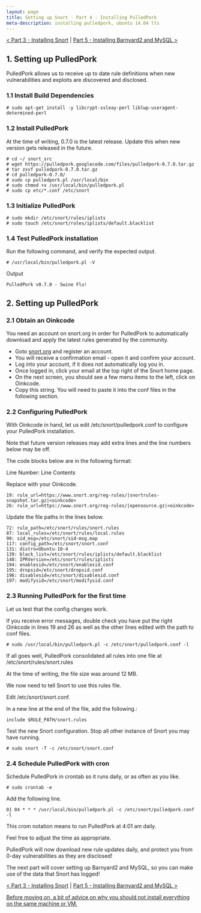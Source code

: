 ```yaml
---
layout: page
title: Setting up Snort - Part 4 - Installing PulledPork
meta-description: installing pulledpork, ubuntu 14.04 lts
---
```


[< Part 3 - Installing Snort](/pages/snort/setup/3-installing-snort) | [Part 5 - Installing Barnyard2 and MySQL >](/pages/snort/setup/5-installing-barnyard2-mysql)

## 1. Setting up PulledPork

PulledPork allows us to receive up to date rule definitions when new vulnerabilities and exploits are discovered and disclosed.

### 1.1 Install Build Dependencies

```
# sudo apt-get install -y libcrypt-ssleay-perl liblwp-useragent-determined-perl
```

### 1.2 Install PulledPork

At the time of writing, 0.7.0 is the latest release. Update this when new version gets released in the future.

```
# cd ~/ snort_src
# wget https://pulledpork.googlecode.com/files/pulledpork-0.7.0.tar.gz
# tar zxvf pulledpork-0.7.0.tar.gz
# cd pulledpork-0.7.0/
# sudo cp pulledpork.pl /usr/local/bin
# sudo chmod +x /usr/local/bin/pulledpork.pl
# sudo cp etc/*.conf /etc/snort
```

### 1.3 Initialize PulledPork

```
# sudo mkdir /etc/snort/rules/iplists
# sudo touch /etc/snort/rules/iplists/default.blacklist
```

### 1.4 Test PulledPork installation

Run the following command, and verify the expected output.

```
# /usr/local/bin/pulledpork.pl -V
```

Output

```
PulledPork v0.7.0 - Swine Flu!
```

## 2. Setting up PulledPork

### 2.1 Obtain an Oinkcode

You need an account on snort.org in order for PulledPork to automatically download and apply the latest rules generated by the community.

- Goto [snort.org](https://www.snort.org) and register an account.
- You will receive a confirmation email - open it and confirm your account.
- Log into your account, if it does not automatically log you in.
- Once logged in, click your email at the top right of the Snort home page.
- On the next screen, you should see a few menu items to the left, click on Oinkcode.
- Copy this string. You will need to paste it into the conf files in the following section. 

### 2.2 Configuring PulledPork

With Oinkcode in hand, let us edit /etc/snort/pulledpork.conf to configure your PulledPork installation.

Note that future version releases may add extra lines and the line numbers below may be off.

The code blocks below are in the following format:

Line Number: Line Contents

Replace <oinkcode> with your Oinkcode.

```
19: rule_url=https://www.snort.org/reg-rules/|snortrules-snapshot.tar.gz|<oinkcode>
26: rule_url=https://www.snort.org/reg-rules/|opensource.gz|<oinkcode>
```

Update the file paths in the lines below.


```
72: rule_path=/etc/snort/rules/snort.rules
87: local_rules=/etc/snort/rules/local.rules
90: sid_msg=/etc/snort/sid-msg.map
117: config_path=/etc/snort/snort.conf
131: distro=Ubuntu-10-4
139: black_list=/etc/snort/rules/iplists/default.blacklist
148: IPRVersion=/etc/snort/rules/iplists
194: enablesid=/etc/snort/enablesid.conf
195: dropsid=/etc/snort/dropsid.conf
196: disablesid=/etc/snort/disablesid.conf
197: modifysid=/etc/snort/modifysid.conf
```

### 2.3 Running PulledPork for the first time

Let us test that the config changes work.

If you receive error messages, double check you have put the right Oinkcode in lines 19 and 26 as well as the other lines edited with the path to conf files.

```
# sudo /usr/local/bin/pulledpork.pl -c /etc/snort/pulledpork.conf -l
```

If all goes well, PulledPork consolidated all rules into one file at /etc/snort/rules/snort.rules

At the time of writing, the file size was around 12 MB.

We now need to tell Snort to use this rules file.

Edit /etc/snort/snort.conf.

In a new line at the end of the file, add the following.:

```
include $RULE_PATH/snort.rules
```

Test the new Snort configuration. Stop all other instance of Snort you may have running.

```
# sudo snort -T -c /etc/snort/snort.conf
```

### 2.4 Schedule PulledPork with cron

Schedule PulledPork in crontab so it runs daily, or as often as you like.

```
# sudo crontab -e
```

Add the following line.

```
01 04 * * * /usr/local/bin/pulledpork.pl -c /etc/snort/pulledpork.conf -l
```

This crom notation means to run PulledPork at 4:01 am daily.

Feel free to adjust the time as appropriate.

PulledPork will now download new rule updates daily, and protect you from 0-day vulnerabilities as they are disclosed!

The next part will cover setting up Barnyard2 and MySQL, so you can make use of the data that Snort has logged!

[< Part 3 - Installing Snort](/pages/snort/setup/3-installing-snort) | [Part 5 - Installing Barnyard2 and MySQL >](/pages/snort/setup/5-installing-barnyard2-mysql)

[Before moving on, a bit of advice on why you should not install everything on the same machine or VM.](/pages/snort/setup/4a-system-separation)

